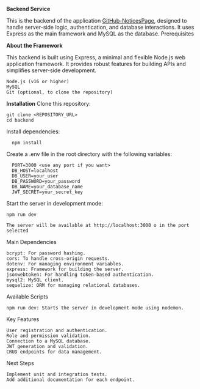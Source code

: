 **Backend Service**

This is the backend of the application [GitHub-NoticesPage](https://github.com/JoseMi317/NoticesPage), designed to handle server-side logic, authentication, and database interactions. It uses Express as the main framework and MySQL as the database.
Prerequisites

**About the Framework**

This backend is built using Express, a minimal and flexible Node.js web application framework. It provides robust features for building APIs and simplifies server-side development.


    Node.js (v16 or higher)
    MySQL
    Git (optional, to clone the repository)

**Installation**
    Clone this repository:

    
    git clone <REPOSITORY_URL>
    cd backend
    
    
Install dependencies:

  
      npm install
  

Create a .env file in the root directory with the following variables:


      PORT=3000 <use any port if you want>
      DB_HOST=localhost
      DB_USER=your_user
      DB_PASSWORD=your_password
      DB_NAME=your_database_name
      JWT_SECRET=your_secret_key


Start the server in development mode:

    npm run dev

    The server will be available at http://localhost:3000 o in the port selected


Main Dependencies

    bcrypt: For password hashing.
    cors: To handle cross-origin requests.
    dotenv: For managing environment variables.
    express: Framework for building the server.
    jsonwebtoken: For handling token-based authentication.
    mysql2: MySQL client.
    sequelize: ORM for managing relational databases.

Available Scripts

    npm run dev: Starts the server in development mode using nodemon.

Key Features

    User registration and authentication.
    Role and permission validation.
    Connection to a MySQL database.
    JWT generation and validation.
    CRUD endpoints for data management.

Next Steps

    Implement unit and integration tests.
    Add additional documentation for each endpoint.
